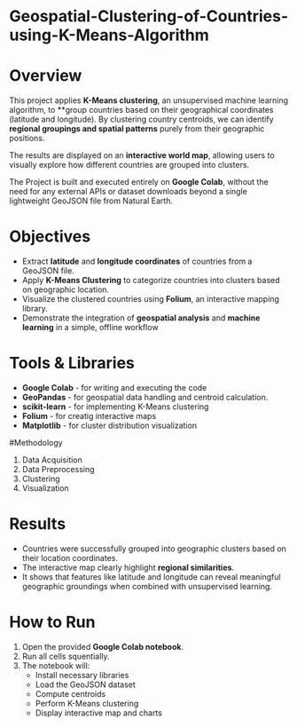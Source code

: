 # Geospatial-Clustering-of-Countries-using-K-Means-Algorithm

# Overview
This project applies **K-Means clustering**, an unsupervised machine learning algorithm, to **group countries based on their geographical coordinates (latitude and longitude). By clustering country centroids, we can identify **regional groupings and spatial patterns** purely from their geographic positions.

The results are displayed on an **interactive world map**, allowing users to visually explore how different countries are grouped into clusters.

The Project is built and executed entirely on **Google Colab**, without the need for any external APIs or dataset downloads beyond a single lightweight GeoJSON file from Natural Earth.

# Objectives
- Extract **latitude** and **longitude coordinates** of countries from a GeoJSON file.
- Apply **K-Means Clustering** to categorize countries into clusters based on geographic location.
- Visualize the clustered countries using **Folium**, an interactive mapping library.
- Demonstrate the integration of **geospatial analysis** and **machine learning** in a simple, offline workflow

# Tools & Libraries
- **Google Colab** - for writing and executing the code
- **GeoPandas** - for geospatial data handling and centroid calculation.
- **scikit-learn** - for implementing K-Means clustering
- **Folium** - for creatig interactive maps
- **Matplotlib** - for cluster distribution visualization

#Methodology 
1. Data Acquisition
2. Data Preprocessing
3. Clustering
4. Visualization

# Results
- Countries were successfully grouped into geographic clusters based on their location coordinates.
- The interactive map clearly highlight **regional similarities**.
- It shows that features like latitude and longitude can reveal meaningful geographic groundings when combined with unsupervised learning.

# How to Run 
1. Open the provided **Google Colab notebook**.
2. Run all cells squentially.
3. The notebook will:
    - Install necessary libraries
    - Load the GeoJSON dataset
    - Compute centroids
    - Perform K-Means clustering
    - Display interactive map and charts
